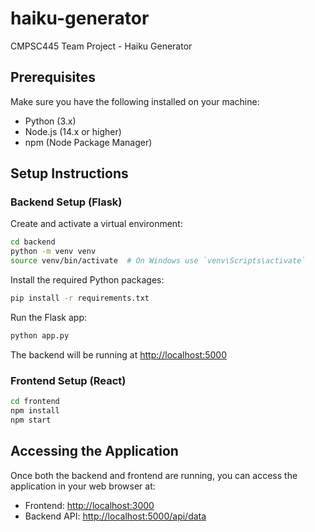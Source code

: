 # haiku-generator

CMPSC445 Team Project - Haiku Generator

## Prerequisites

Make sure you have the following installed on your machine:

- Python (3.x)
- Node.js (14.x or higher)
- npm (Node Package Manager)

## Setup Instructions

### Backend Setup (Flask)

Create and activate a virtual environment:

``` bash
cd backend
python -m venv venv
source venv/bin/activate  # On Windows use `venv\Scripts\activate`
```

Install the required Python packages:

``` bash
pip install -r requirements.txt
```

Run the Flask app:

``` bash
python app.py
```

The backend will be running at <http://localhost:5000>

### Frontend Setup (React)

``` bash
cd frontend
npm install
npm start
```

## Accessing the Application

Once both the backend and frontend are running, you can access the application in your web browser at:

- Frontend: <http://localhost:3000>
- Backend API: <http://localhost:5000/api/data>
